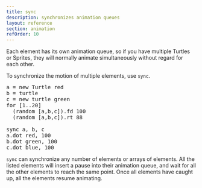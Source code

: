 ```yaml
---
title: sync
description: synchronizes animation queues
layout: reference
section: animation
refOrder: 10
---
```


Each element has its own animation queue, so if you have
multiple Turtles or Sprites, they will normally animate
simultaneously without regard for each other.

To synchronize the motion of multiple elements, use `sync`.

<pre class="jumbo">
a = new Turtle red
b = turtle
c = new turtle green
for [1..20]
  (random [a,b,c]).fd 100
  (random [a,b,c]).rt 88

sync <span data-dfnup="elements to synchronize">a, b, c</span>
a.dot red, 100
b.dot green, 100
c.dot blue, 100
</pre>

`sync` can synchronize any number of elements or
arrays of elements.  All the listed elements will
insert a pause into their animation queue, and wait
for all the other elements to reach the same point.
Once all elements have caught up, all the elements
resume animating.
